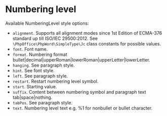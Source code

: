 # Numbering level

Available NumberingLevel style options:

- ``alignment``. Supports all alignment modes since 1st Edition of ECMA-376 standard up till ISO/IEC 29500:2012.
   See ``\PhpOffice\PhpWord\SimpleType\Jc`` class constants for possible values.
- ``font``. Font name.
- ``format``. Numbering format bullet\|decimal\|upperRoman\|lowerRoman\|upperLetter\|lowerLetter.
- ``hanging``. See paragraph style.
- ``hint``. See font style.
- ``left``. See paragraph style.
- ``restart``. Restart numbering level symbol.
- ``start``. Starting value.
- ``suffix``. Content between numbering symbol and paragraph text tab\|space\|nothing.
- ``tabPos``. See paragraph style.
- ``text``. Numbering level text e.g. %1 for nonbullet or bullet character.